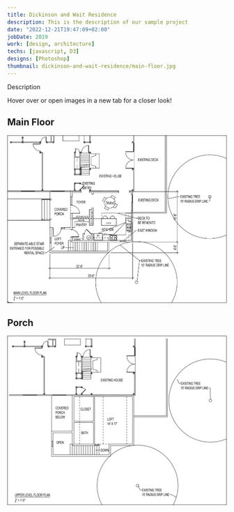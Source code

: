 ```yaml
---
title: Dickinson and Wait Residence
description: This is the description of our sample project
date: "2022-12-21T19:47:09+02:00"
jobDate: 2019
work: [design, architecture]
techs: [javascript, D3]
designs: [Photoshop]
thumbnail: dickinson-and-wait-residence/main-floor.jpg
---
```


Description

Hover over or open images in a new tab for a closer look!

## Main Floor

<div class="zoom">

![Main Floor](main-floor.jpg)

</div>

## Porch

<div class="zoom">

![porch](porch.jpg)

</div>
